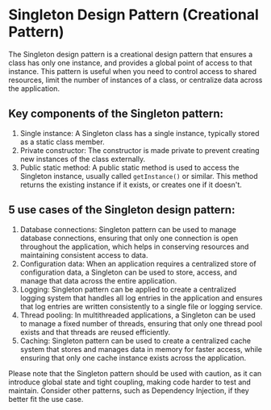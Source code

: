 # Singleton Design Pattern (Creational Pattern)

The Singleton design pattern is a creational design pattern that ensures a class has only one instance, and provides a global point of access to that instance. This pattern is useful when you need to control access to shared resources, limit the number of instances of a class, or centralize data across the application.

## Key components of the Singleton pattern:

1. Single instance: A Singleton class has a single instance, typically stored as a static class member.
2. Private constructor: The constructor is made private to prevent creating new instances of the class externally.
3. Public static method: A public static method is used to access the Singleton instance, usually called `getInstance()` or similar. This method returns the existing instance if it exists, or creates one if it doesn't.

## 5 use cases of the Singleton design pattern:

1. Database connections: Singleton pattern can be used to manage database connections, ensuring that only one connection is open throughout the application, which helps in conserving resources and maintaining consistent access to data.
2. Configuration data: When an application requires a centralized store of configuration data, a Singleton can be used to store, access, and manage that data across the entire application.
3. Logging: Singleton pattern can be applied to create a centralized logging system that handles all log entries in the application and ensures that log entries are written consistently to a single file or logging service.
4. Thread pooling: In multithreaded applications, a Singleton can be used to manage a fixed number of threads, ensuring that only one thread pool exists and that threads are reused efficiently.
5. Caching: Singleton pattern can be used to create a centralized cache system that stores and manages data in memory for faster access, while ensuring that only one cache instance exists across the application.

Please note that the Singleton pattern should be used with caution, as it can introduce global state and tight coupling, making code harder to test and maintain. Consider other patterns, such as Dependency Injection, if they better fit the use case.
